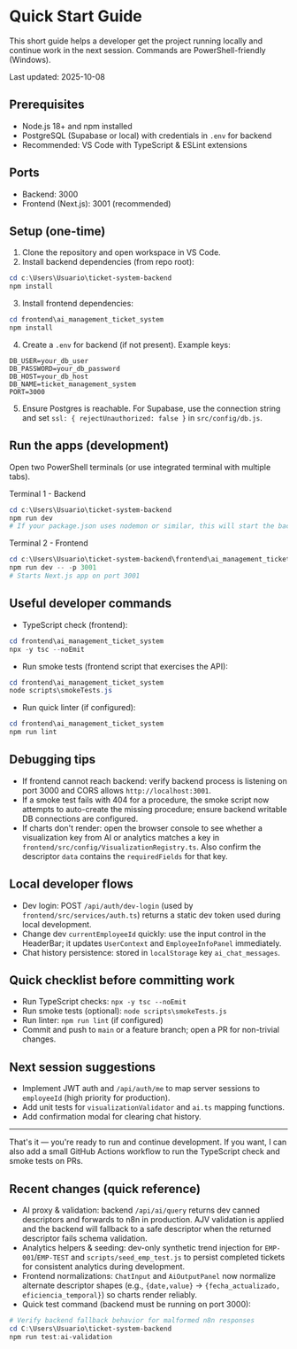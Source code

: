 # Quick Start Guide

This short guide helps a developer get the project running locally and continue work in the next session. Commands are PowerShell-friendly (Windows).

Last updated: 2025-10-08

## Prerequisites

- Node.js 18+ and npm installed
- PostgreSQL (Supabase or local) with credentials in `.env` for backend
- Recommended: VS Code with TypeScript & ESLint extensions

## Ports

- Backend: 3000
- Frontend (Next.js): 3001 (recommended)

## Setup (one-time)

1. Clone the repository and open workspace in VS Code.
2. Install backend dependencies (from repo root):

```powershell
cd c:\Users\Usuario\ticket-system-backend
npm install
```

3. Install frontend dependencies:

```powershell
cd frontend\ai_management_ticket_system
npm install
```

4. Create a `.env` for backend (if not present). Example keys:

```
DB_USER=your_db_user
DB_PASSWORD=your_db_password
DB_HOST=your_db_host
DB_NAME=ticket_management_system
PORT=3000
```

5. Ensure Postgres is reachable. For Supabase, use the connection string and set `ssl: { rejectUnauthorized: false }` in `src/config/db.js`.


## Run the apps (development)

Open two PowerShell terminals (or use integrated terminal with multiple tabs).

Terminal 1 - Backend

```powershell
cd c:\Users\Usuario\ticket-system-backend
npm run dev
# If your package.json uses nodemon or similar, this will start the backend on port 3000
```

Terminal 2 - Frontend

```powershell
cd c:\Users\Usuario\ticket-system-backend\frontend\ai_management_ticket_system
npm run dev -- -p 3001
# Starts Next.js app on port 3001
```


## Useful developer commands

- TypeScript check (frontend):

```powershell
cd frontend\ai_management_ticket_system
npx -y tsc --noEmit
```

- Run smoke tests (frontend script that exercises the API):

```powershell
cd frontend\ai_management_ticket_system
node scripts\smokeTests.js
```

- Run quick linter (if configured):

```powershell
cd frontend\ai_management_ticket_system
npm run lint
```


## Debugging tips

- If frontend cannot reach backend: verify backend process is listening on port 3000 and CORS allows `http://localhost:3001`.
- If a smoke test fails with 404 for a procedure, the smoke script now attempts to auto-create the missing procedure; ensure backend writable DB connections are configured.
- If charts don't render: open the browser console to see whether a visualization key from AI or analytics matches a key in `frontend/src/config/VisualizationRegistry.ts`. Also confirm the descriptor `data` contains the `requiredFields` for that key.


## Local developer flows

- Dev login: POST `/api/auth/dev-login` (used by `frontend/src/services/auth.ts`) returns a static dev token used during local development.
- Change dev `currentEmployeeId` quickly: use the input control in the HeaderBar; it updates `UserContext` and `EmployeeInfoPanel` immediately.
- Chat history persistence: stored in `localStorage` key `ai_chat_messages`.


## Quick checklist before committing work

- Run TypeScript checks: `npx -y tsc --noEmit`
- Run smoke tests (optional): `node scripts\smokeTests.js`
- Run linter: `npm run lint` (if configured)
- Commit and push to `main` or a feature branch; open a PR for non-trivial changes.


## Next session suggestions

- Implement JWT auth and `/api/auth/me` to map server sessions to `employeeId` (high priority for production).
- Add unit tests for `visualizationValidator` and `ai.ts` mapping functions.
- Add confirmation modal for clearing chat history.

---

That's it — you're ready to run and continue development. If you want, I can also add a small GitHub Actions workflow to run the TypeScript check and smoke tests on PRs.

## Recent changes (quick reference)

- AI proxy & validation: backend `/api/ai/query` returns dev canned descriptors and forwards to n8n in production. AJV validation is applied and the backend will fallback to a safe descriptor when the returned descriptor fails schema validation.
- Analytics helpers & seeding: dev-only synthetic trend injection for `EMP-001`/`EMP-TEST` and `scripts/seed_emp_test.js` to persist completed tickets for consistent analytics during development.
- Frontend normalizations: `ChatInput` and `AiOutputPanel` now normalize alternate descriptor shapes (e.g., `{date,value}` → `{fecha_actualizado, eficiencia_temporal}`) so charts render reliably.
- Quick test command (backend must be running on port 3000):

```powershell
# Verify backend fallback behavior for malformed n8n responses
cd C:\Users\Usuario\ticket-system-backend
npm run test:ai-validation
```

